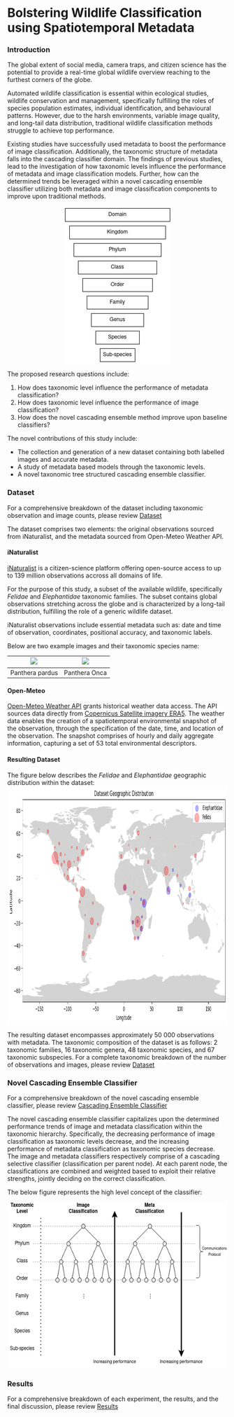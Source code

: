 # Bolstering Wildlife Classification using Spatiotemporal Metadata

### Introduction
The global extent of social media, camera traps, and citizen science has the potential to provide 
a real-time global wildlife overview reaching to the furthest corners of the globe.

Automated wildlife classification is essential within ecological studies, wildlife conservation and management, 
specifically fulfilling the roles of species population estimates, individual identification, and behavioural patterns.
However, due to the harsh environments, variable image quality, and long-tail data distribution, traditional 
wildlife classification methods struggle to achieve top performance. 

Existing studies have successfully used metadata to boost the performance of image classification. 
Additionally, the taxonomic structure of metadata falls into the cascading classifier domain. 
The findings of previous studies, lead to the investigation of how taxonomic levels influence the performance 
of metadata and image classification models. Further, how can the determined trends be leveraged within a novel 
cascading ensemble classifier utilizing both metadata and image classification components to improve upon traditional 
methods.

<img height="361" src="images/taxon_pyramid.png" width="251" alt="taxonomic structure" style="display: block; margin: 0 auto"/>

The proposed research questions include:

1. How does taxonomic level influence the performance of metadata classification?
2. How does taxonomic level influence the performance of image classification?
3. How does the novel cascading ensemble method improve upon baseline classifiers?

The novel contributions of this study include:

- The collection and generation of a new dataset containing both labelled images and accurate metadata.
- A study of metadata based models through the taxonomic levels.
- A novel taxonomic tree structured cascading ensemble classifier.


### Dataset
For a comprehensive breakdown of the dataset including taxonomic observation and image counts, please
review [Dataset](dataset.md)

The dataset comprises two elements: the original observations sourced from iNaturalist, and the metadata sourced from 
Open-Meteo Weather API.

#### iNaturalist
[iNaturalist](https://www.inaturalist.org/) is a citizen-science platform offering open-source access to up to 139 million
observations accross all domains of life. 

For the purpose of this study, a subset of the available wildlife, specifically _Felidae_ and _Elephantidae_ taxonomic families.
The subset contains global observations stretching across the globe and is characterized by a long-tail distribution, fulfilling
the role of a generic wildlife dataset.

iNaturalist observations include essential metadata such as: date and time of observation, coordinates, positional accuracy, and
taxonomic labels.

Below are two example images and their taxonomic species name:

| ![](http://static.inaturalist.org/photos/88383/medium.jpg) | ![](https://inaturalist-open-data.s3.amazonaws.com/photos/9581740/medium.jpg) |
|------------------------------------------------------------|-------------------------------------------------------------------------------|
| Panthera pardus                                            | Panthera Onca                                                                 |


#### Open-Meteo
[Open-Meteo Weather API](https://open-meteo.com/) grants historical weather data access. The API sources 
data directly from [Copernicus Satellite imagery ERA5](https://cds.climate.copernicus.eu/cdsapp#!/dataset/reanalysis-era5-land?tab=overview). 
The weather data enables the creation of a spatiotemporal environmental snapshot of the observation, through the specification 
of the date, time, and location of the observation. 
The snapshot comprises of hourly and daily aggregate information, capturing a set of 53 total environmental descriptors.

#### Resulting Dataset
The figure below describes the _Felidae_ and _Elephantidae_ geographic distribution within the dataset:
<img height="545" src="images/dataset_distribution.png" width="1001" alt="dataset distribution" style="display: block; margin: 0 auto"/>

The resulting dataset encompasses approximately 50 000 observations with metadata.
The taxonomic composition of the dataset is as follows: 2 taxonomic families, 16 taxonomic genera, 
48 taxonomic species, and 67 taxonomic subspecies. 
For a complete taxonomic breakdown of the number of observations and images, please review [Dataset](dataset.md)


### Novel Cascading Ensemble Classifier
For a comprehensive breakdown of the novel cascading ensemble classifier, please review 
[Cascading Ensemble Classifier](cascading_ensemble_classifier.md)

The novel cascading ensemble classifier capitalizes upon the determined performance trends of image and metadata classification 
within the taxonomic hierarchy. 
Specifically, the decreasing performance of image classification as taxonomic levels decrease, and the increasing 
performance of metadata classification as taxonomic species decrease. 
The image and metadata classifiers respectively comprise of a cascading selective classifier (classification per parent node). 
At each parent node, the classifications are combined and weighted based to exploit their relative strengths, jointly deciding 
on the correct classification. 

The below figure represents the high level concept of the classifier:

<img height="382" src="images/cec_architecture.png" width="595" alt="dataset distribution" style="display: block; margin: 0 auto"/>


### Results
For a comprehensive breakdown of each experiment, the results, and the final discussion, 
please review [Results](results.md)
